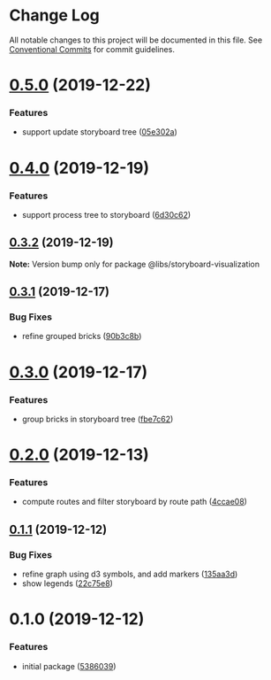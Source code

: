 # Change Log

All notable changes to this project will be documented in this file.
See [Conventional Commits](https://conventionalcommits.org) for commit guidelines.

# [0.5.0](https://git.easyops.local/anyclouds/next-libs/compare/@libs/storyboard-visualization@0.4.0...@libs/storyboard-visualization@0.5.0) (2019-12-22)

### Features

- support update storyboard tree ([05e302a](https://git.easyops.local/anyclouds/next-libs/commits/05e302a))

# [0.4.0](https://git.easyops.local/anyclouds/next-libs/compare/@libs/storyboard-visualization@0.3.2...@libs/storyboard-visualization@0.4.0) (2019-12-19)

### Features

- support process tree to storyboard ([6d30c62](https://git.easyops.local/anyclouds/next-libs/commits/6d30c62))

## [0.3.2](https://git.easyops.local/anyclouds/next-libs/compare/@libs/storyboard-visualization@0.3.1...@libs/storyboard-visualization@0.3.2) (2019-12-19)

**Note:** Version bump only for package @libs/storyboard-visualization

## [0.3.1](https://git.easyops.local/anyclouds/next-libs/compare/@libs/storyboard-visualization@0.3.0...@libs/storyboard-visualization@0.3.1) (2019-12-17)

### Bug Fixes

- refine grouped bricks ([90b3c8b](https://git.easyops.local/anyclouds/next-libs/commits/90b3c8b))

# [0.3.0](https://git.easyops.local/anyclouds/next-libs/compare/@libs/storyboard-visualization@0.2.0...@libs/storyboard-visualization@0.3.0) (2019-12-17)

### Features

- group bricks in storyboard tree ([fbe7c62](https://git.easyops.local/anyclouds/next-libs/commits/fbe7c62))

# [0.2.0](https://git.easyops.local/anyclouds/next-libs/compare/@libs/storyboard-visualization@0.1.1...@libs/storyboard-visualization@0.2.0) (2019-12-13)

### Features

- compute routes and filter storyboard by route path ([4ccae08](https://git.easyops.local/anyclouds/next-libs/commits/4ccae08))

## [0.1.1](https://git.easyops.local/anyclouds/next-libs/compare/@libs/storyboard-visualization@0.1.0...@libs/storyboard-visualization@0.1.1) (2019-12-12)

### Bug Fixes

- refine graph using d3 symbols, and add markers ([135aa3d](https://git.easyops.local/anyclouds/next-libs/commits/135aa3d))
- show legends ([22c75e8](https://git.easyops.local/anyclouds/next-libs/commits/22c75e8))

# 0.1.0 (2019-12-12)

### Features

- initial package ([5386039](https://git.easyops.local/anyclouds/next-libs/commits/5386039))
